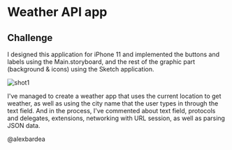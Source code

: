 
#  Weather API app

## Challenge

I designed this application for iPhone 11 and implemented the buttons and labels using the Main.storyboard, and the rest of the graphic part (background & icons) using the Sketch application.

![shot1](https://user-images.githubusercontent.com/79907597/110221363-9c935580-7ed4-11eb-9b9f-b4c72c8d8e44.jpg)

I've managed to create a weather app that uses the current location to get weather, as well as using the city name that the user types in through the text field. And in the process, I've commented about text field, protocols and delegates, extensions, networking with URL session, as well as parsing JSON data.

@alexbardea
